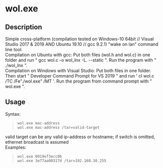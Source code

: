 # wol.exe


## Description
Simple cross-platform (compilation tested on Windows-10 64bit // Visual Studio 2017 & 2019 AND Ubuntu 19.10 // gcc 9.2.1) "wake on lan" command line tool.  
Compilation on Ubuntu with gcc: Put both files (wol.h and wol.c) in one folder and run " gcc wol.c -o wol_lnx -L. --static ". Run the program with " ./wol_lnx ".  
Compilation on Windows with Visual Studio: Put both files in one folder. Then start " Developer Command Prompt for VS 2019 " and run ' cl wol.c /TC /Fe"./wol.exe" /MT '. Run the program from command prompt with " wol.exe ".  


## Usage
Syntax:
 >     wol.exe mac-address
 >     wol.exe mac-address /tar=valid-target
 valid target can be any valid ip-address or hostname; if switch is omitted, ethernet broadcast is assumed  
Examples:
 >     wol.exe 0019ef3ecc0b
 >     wol.exe 3e77aa00317d /tar=192.168.10.255